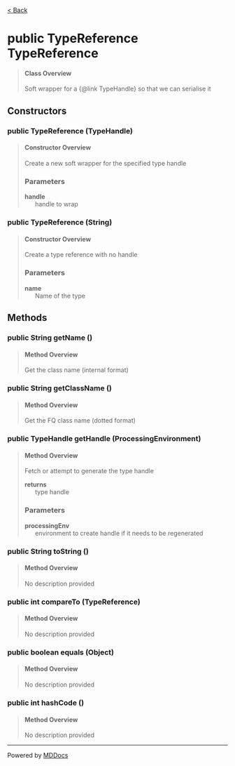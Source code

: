 [< Back](../README.md)
# public TypeReference TypeReference #
>#### Class Overview ####
>Soft wrapper for a {@link TypeHandle} so that we can serialise it
## Constructors ##
### public TypeReference (TypeHandle) ###
>#### Constructor Overview ####
>Create a new soft wrapper for the specified type handle
>
>### Parameters ###
>**handle**<br />
>&nbsp;&nbsp;&nbsp;&nbsp;&nbsp;&nbsp;handle to wrap
>
### public TypeReference (String) ###
>#### Constructor Overview ####
>Create a type reference with no handle
>
>### Parameters ###
>**name**<br />
>&nbsp;&nbsp;&nbsp;&nbsp;&nbsp;&nbsp;Name of the type
>
## Methods ##
### public String getName () ###
>#### Method Overview ####
>Get the class name (internal format)
>
### public String getClassName () ###
>#### Method Overview ####
>Get the FQ class name (dotted format)
>
### public TypeHandle getHandle (ProcessingEnvironment) ###
>#### Method Overview ####
>Fetch or attempt to generate the type handle
>
>**returns**<br />
>&nbsp;&nbsp;&nbsp;&nbsp;&nbsp;&nbsp;type handle
>
>### Parameters ###
>**processingEnv**<br />
>&nbsp;&nbsp;&nbsp;&nbsp;&nbsp;&nbsp;environment to create handle if it needs to be
      regenerated
>
### public String toString () ###
>#### Method Overview ####
>No description provided
>
### public int compareTo (TypeReference) ###
>#### Method Overview ####
>No description provided
>
### public boolean equals (Object) ###
>#### Method Overview ####
>No description provided
>
### public int hashCode () ###
>#### Method Overview ####
>No description provided
>

---
Powered by [MDDocs](https://github.com/VRCube/MDDocs)